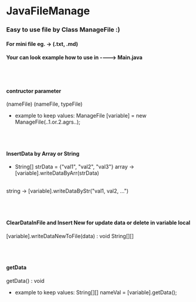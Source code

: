 # JavaFileManage
### Easy to use file by Class ManageFile :)
#### For mini file eg. -> (.txt, .md)
#### Your can look example how to use in ----> Main.java

<br><br>
#### contructor parameter
(nameFile)
(nameFile, typeFile)
- example to keep values:  ManageFile [variable] = new ManageFile(..1.or.2.agrs..);

<br><br>
#### InsertData by Array or String
- String[] strData = {"val1", "val2", "val3"}
array -> [variable].writeDataByArr(strData)
<br>
string -> [variable].writeDataByStr("val1, val2, ...")


<br><br>
#### ClearDataInFile and Insert New for update data or delete in variable local
[variable].writeDataNewToFile(data) : void String[][]

<br><br>
#### getData
getData() : void 
- example to keep values:  String[][] nameVal = [variable].getData();

